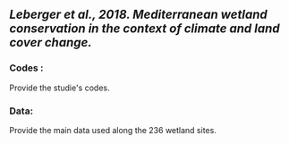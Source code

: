 ## *Leberger et al., 2018. Mediterranean wetland conservation in the context of climate and land cover change.*

### Codes :
Provide the studie's codes.

### Data:
Provide the main data used along the 236 wetland sites.
